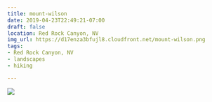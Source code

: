 ```yaml
---
title: mount-wilson
date: 2019-04-23T22:49:21-07:00
draft: false
location: Red Rock Canyon, NV
img_url: https://d17enza3bfujl8.cloudfront.net/mount-wilson.png
tags:
- Red Rock Canyon, NV
- landscapes
- hiking

---
```


![](https://d17enza3bfujl8.cloudfront.net/mount-wilson.png)


